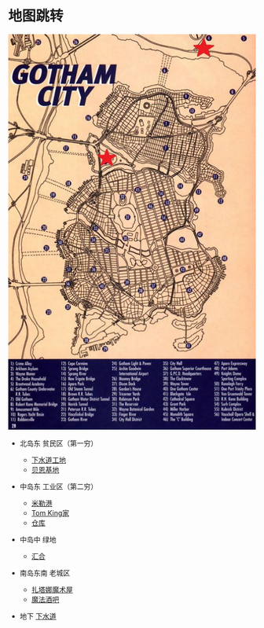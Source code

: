 # 地图跳转
![地图1](/image/地图1.png)

* 北岛东 贫民区（第一穷）
  * [下水道工地](./节点事件/下水道工地.md)
  * [贝恩基地](./节点事件/贝恩基地.md)

* 中岛东 工业区（第二穷）
  * [米勒港](./节点事件/米勒港.md)
  * [Tom King家](./节点事件/TK.md)
  * [仓库](./节点事件/仓库.md)

* 中岛中 绿地
  * [汇合](./第一次汇合.md)


* 南岛东南 老城区
  * [扎塔娜魔术屋](./节点事件/魔术屋.md)
  * [魔法酒吧](./节点事件/魔法酒吧.md)

* 地下 [下水道](./节点事件/下水道概况.md)
